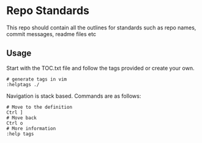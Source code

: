 # Repo Standards

This repo should contain all the outlines for standards such as repo names, commit messages, readme files etc

## Usage

Start with the TOC.txt file and follow the tags provided or create your own.
```vim
# generate tags in vim
:helptags ./
```
Navigation is stack based. Commands are as follows:
```
# Move to the definition
Ctrl ]
# Move back
Ctrl o
# More information
:help tags
```
